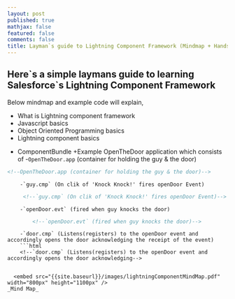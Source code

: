 ```yaml
---
layout: post
published: true
mathjax: false
featured: false
comments: false
title: Layman`s guide to Lightning Component Framework (Mindmap + Handson)
---
```

## Here\`s a simple laymans guide to learning Salesforce\`s Lightning Component Framework

Below mindmap and example code will explain,
- What is Lightning component framework
- Javascript basics
- Object Oriented Programming basics
- Lightning component basics
+ ComponentBundle
+Example OpenTheDoor application which consists of
    	-`OpenTheDoor.app` (container for holding the guy & the door)
        
```html
<!--OpenTheDoor.app (container for holding the guy & the door)-->
```
    	-`guy.cmp` (On clik of 'Knock Knock!' fires openDoor Event)
   ```html
    	<!--`guy.cmp` (On clik of 'Knock Knock!' fires openDoor Event)-->
```
   		-`openDoor.evt` (fired when guy knocks the door)          
```html
        <!--`openDoor.evt` (fired when guy knocks the door)-->       
```
        -`door.cmp` (Listens(registers) to the openDoor event and accordingly opens the door acknowledging the receipt of the event)
        ```html
        <!--`door.cmp` (Listens(registers) to the openDoor event and accordingly opens the door acknowledging-->
```
  
  <embed src="{{site.baseurl}}/images/lightningComponentMindMap.pdf" width="800px" height="1100px" />
_Mind Map_



